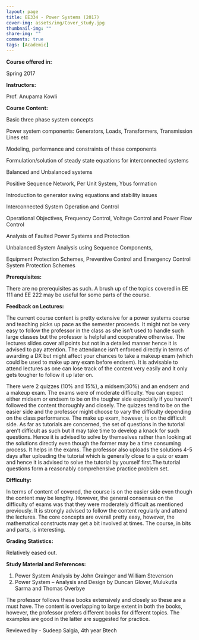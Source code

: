 ```yaml
---
layout: page
title: EE334 - Power Systems (2017)
cover-img: assets/img/Cover_study.jpg
thumbnail-img: ""
share-img: ""
comments: true
tags: [Academic]
---
```





**Course offered in:**



Spring 2017



**Instructors:**



Prof. Anupama Kowli



**Course Content:**

Basic three phase system concepts

Power system components: Generators, Loads, Transformers, Transmission Lines etc

Modeling, performance and constraints of these components

Formulation/solution of steady state equations for interconnected systems

Balanced and Unbalanced systems

Positive Sequence Network, Per Unit System, Ybus formation

Introduction to generator swing equations and stability issues

Interconnected System Operation and Control

Operational Objectives, Frequency Control, Voltage Control and Power Flow Control

Analysis of Faulted Power Systems and Protection

Unbalanced System Analysis using Sequence Components,

Equipment Protection Schemes, Preventive Control and Emergency Control System Protection Schemes

**Prerequisites:**

There are no prerequisites as such. A brush up of the topics covered in EE 111 and EE 222 may be useful for some parts of the course.


**Feedback on Lectures:**

The current course content is pretty extensive for a power systems course and teaching picks up pace as the semester proceeds. It might not be very easy to follow the professor in the class as she isn’t used to handle such large classes but the professor is helpful and cooperative otherwise. The lectures slides cover all points but not in a detailed manner hence it is advised to pay attention. The attendance isn’t enforced directly in terms of awarding a DX but might affect your chances to take a makeup exam (which could be used to make up any exam before endsem). It is advisable to attend lectures as one can lose track of the content very easily and it only gets tougher to follow it up later on.

There were 2 quizzes (10% and 15%), a midsem(30%) and an endsem and a makeup exam. The exams were of moderate difficulty. You can expect either midsem or endsem to be on the tougher side especially if you haven’t followed the content thoroughly and closely. The quizzes tend to be on the easier side and the professor might choose to vary the difficulty depending on the class performance. The make up exam, however, is on the difficult side. As far as tutorials are concerned, the set of questions in the tutorial aren’t difficult as such but it may take time to develop a knack for such questions. Hence it is advised to solve by themselves rather than looking at the solutions directly even though the former may be a time consuming process. It helps in the exams. The professor also uploads the solutions 4-5 days after uploading the tutorial which is generally close to a quiz or exam and hence it is advised to solve the tutorial by yourself first.The tutorial questions form a reasonably comprehensive practice problem set.


**Difficulty:**

In terms of content of covered, the course is on the easier side even though the content may be lengthy. However, the general consensus on the difficulty of exams was that they were moderately difficult as mentioned previously. It is strongly advised to follow the content regularly and attend the lectures. The core concepts are overall pretty easy, however, the mathematical constructs may get a bit involved at times. The course, in bits and parts, is interesting.


**Grading Statistics:**


Relatively eased out.


**Study Material and References:**

1. Power System Analysis by John Grainger and William Stevenson
2. Power System – Analysis and Design    by Duncan Glover, Mulukutla Sarma and Thomas Overbye

The professor follows these books extensively and closely so these are a must have. The content is overlapping to large extent in both the books, however, the professor prefers different books for different topics. The examples are good in the latter are suggested for practice.

Reviewed by - Sudeep Salgia, 4th year Btech